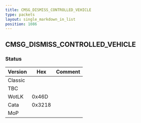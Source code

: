 ```yaml
---
title: CMSG_DISMISS_CONTROLLED_VEHICLE
type: packets
layout: single_markdown_in_list
position: 1086
---
```


## CMSG_DISMISS_CONTROLLED_VEHICLE

### Status

Version    | Hex        | Comment
---------- | ---------- | ---------- 
Classic    |            |
TBC        |            |
WotLK      | 0x46D      |
Cata       | 0x3218     |
MoP        |            |